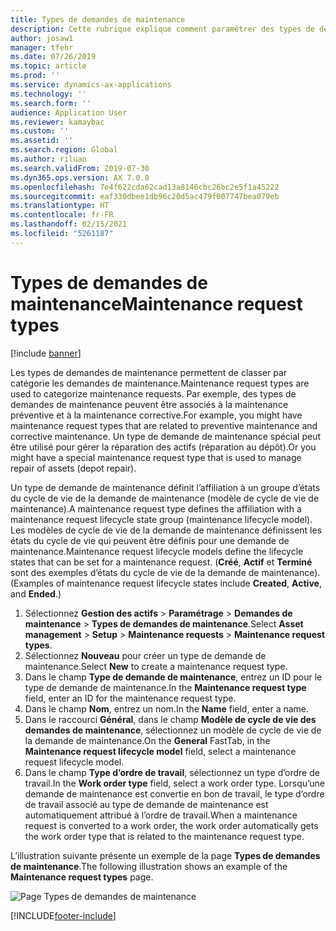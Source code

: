 ```yaml
---
title: Types de demandes de maintenance
description: Cette rubrique explique comment paramétrer des types de demandes de maintenance dans le module Gestion des actifs.
author: josaw1
manager: tfehr
ms.date: 07/26/2019
ms.topic: article
ms.prod: ''
ms.service: dynamics-ax-applications
ms.technology: ''
ms.search.form: ''
audience: Application User
ms.reviewer: kamaybac
ms.custom: ''
ms.assetid: ''
ms.search.region: Global
ms.author: riluan
ms.search.validFrom: 2019-07-30
ms.dyn365.ops.version: AX 7.0.0
ms.openlocfilehash: 7e4f622cda62cad13a8146cbc26bc2e5f1a45222
ms.sourcegitcommit: eaf330dbee1db96c20d5ac479f007747bea079eb
ms.translationtype: HT
ms.contentlocale: fr-FR
ms.lasthandoff: 02/15/2021
ms.locfileid: "5261187"
---
```

# <a name="maintenance-request-types"></a><span data-ttu-id="33ebe-103">Types de demandes de maintenance</span><span class="sxs-lookup"><span data-stu-id="33ebe-103">Maintenance request types</span></span>

[!include [banner](../../includes/banner.md)]

 

<span data-ttu-id="33ebe-104">Les types de demandes de maintenance permettent de classer par catégorie les demandes de maintenance.</span><span class="sxs-lookup"><span data-stu-id="33ebe-104">Maintenance request types are used to categorize maintenance requests.</span></span> <span data-ttu-id="33ebe-105">Par exemple, des types de demandes de maintenance peuvent être associés à la maintenance préventive et à la maintenance corrective.</span><span class="sxs-lookup"><span data-stu-id="33ebe-105">For example, you might have maintenance request types that are related to preventive maintenance and corrective maintenance.</span></span> <span data-ttu-id="33ebe-106">Un type de demande de maintenance spécial peut être utilisé pour gérer la réparation des actifs (réparation au dépôt).</span><span class="sxs-lookup"><span data-stu-id="33ebe-106">Or you might have a special maintenance request type that is used to manage repair of assets (depot repair).</span></span>

<span data-ttu-id="33ebe-107">Un type de demande de maintenance définit l’affiliation à un groupe d’états du cycle de vie de la demande de maintenance (modèle de cycle de vie de maintenance).</span><span class="sxs-lookup"><span data-stu-id="33ebe-107">A maintenance request type defines the affiliation with a maintenance request lifecycle state group (maintenance lifecycle model).</span></span> <span data-ttu-id="33ebe-108">Les modèles de cycle de vie de la demande de maintenance définissent les états du cycle de vie qui peuvent être définis pour une demande de maintenance.</span><span class="sxs-lookup"><span data-stu-id="33ebe-108">Maintenance request lifecycle models define the lifecycle states that can be set for a maintenance request.</span></span> <span data-ttu-id="33ebe-109">(**Créé**, **Actif** et **Terminé** sont des exemples d’états du cycle de vie de la demande de maintenance).</span><span class="sxs-lookup"><span data-stu-id="33ebe-109">(Examples of maintenance request lifecycle states include **Created**, **Active**, and **Ended**.)</span></span>

1. <span data-ttu-id="33ebe-110">Sélectionnez **Gestion des actifs** \> **Paramétrage** \> **Demandes de maintenance** \> **Types de demandes de maintenance**.</span><span class="sxs-lookup"><span data-stu-id="33ebe-110">Select **Asset management** \> **Setup** \> **Maintenance requests** \> **Maintenance request types**.</span></span>
2. <span data-ttu-id="33ebe-111">Sélectionnez **Nouveau** pour créer un type de demande de maintenance.</span><span class="sxs-lookup"><span data-stu-id="33ebe-111">Select **New** to create a maintenance request type.</span></span>
3. <span data-ttu-id="33ebe-112">Dans le champ **Type de demande de maintenance**, entrez un ID pour le type de demande de maintenance.</span><span class="sxs-lookup"><span data-stu-id="33ebe-112">In the **Maintenance request type** field, enter an ID for the maintenance request type.</span></span>
4. <span data-ttu-id="33ebe-113">Dans le champ **Nom**, entrez un nom.</span><span class="sxs-lookup"><span data-stu-id="33ebe-113">In the **Name** field, enter a name.</span></span>
5. <span data-ttu-id="33ebe-114">Dans le raccourci **Général**, dans le champ **Modèle de cycle de vie des demandes de maintenance**, sélectionnez un modèle de cycle de vie de la demande de maintenance.</span><span class="sxs-lookup"><span data-stu-id="33ebe-114">On the **General** FastTab, in the **Maintenance request lifecycle model** field, select a maintenance request lifecycle model.</span></span>
6. <span data-ttu-id="33ebe-115">Dans le champ **Type d’ordre de travail**, sélectionnez un type d’ordre de travail.</span><span class="sxs-lookup"><span data-stu-id="33ebe-115">In the **Work order type** field, select a work order type.</span></span> <span data-ttu-id="33ebe-116">Lorsqu’une demande de maintenance est convertie en bon de travail, le type d’ordre de travail associé au type de demande de maintenance est automatiquement attribué à l’ordre de travail.</span><span class="sxs-lookup"><span data-stu-id="33ebe-116">When a maintenance request is converted to a work order, the work order automatically gets the work order type that is related to the maintenance request type.</span></span>

<span data-ttu-id="33ebe-117">L’illustration suivante présente un exemple de la page **Types de demandes de maintenance**.</span><span class="sxs-lookup"><span data-stu-id="33ebe-117">The following illustration shows an example of the **Maintenance request types** page.</span></span>

![Page Types de demandes de maintenance](media/07-setup-for-requests.png)


[!INCLUDE[footer-include](../../../includes/footer-banner.md)]
